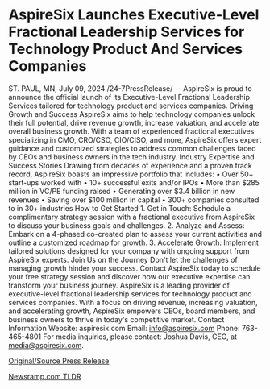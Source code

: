 # AspireSix Launches Executive-Level Fractional Leadership Services for Technology Product And Services Companies

ST. PAUL, MN, July 09, 2024 /24-7PressRelease/ -- AspireSix is proud to announce the official launch of its Executive-Level Fractional Leadership Services tailored for technology product and services companies.  Driving Growth and Success AspireSix aims to help technology companies unlock their full potential, drive revenue growth, increase valuation, and accelerate overall business growth. With a team of experienced fractional executives specializing in CMO, CRO/CSO, CIO/CISO, and more, AspireSix offers expert guidance and customized strategies to address common challenges faced by CEOs and business owners in the tech industry.  Industry Expertise and Success Stories Drawing from decades of experience and a proven track record, AspireSix boasts an impressive portfolio that includes:  • Over 50+ start-ups worked with • 10+ successful exits and/or IPOs • More than $285 million in VC/PE funding raised • Generating over $3.4 billion in new revenues • Saving over $100 million in capital • 300+ companies consulted to in 30+ industries  How to Get Started 1. Get in Touch: Schedule a complimentary strategy session with a fractional executive from AspireSix to discuss your business goals and challenges. 2. Analyze and Assess: Embark on a 4-phased co-created plan to assess your current activities and outline a customized roadmap for growth. 3. Accelerate Growth: Implement tailored solutions designed for your company with ongoing support from AspireSix experts.  Join Us on the Journey Don't let the challenges of managing growth hinder your success. Contact AspireSix today to schedule your free strategy session and discover how our executive expertise can transform your business journey.  AspireSix is a leading provider of executive-level fractional leadership services for technology product and services companies. With a focus on driving revenue, increasing valuation, and accelerating growth, AspireSix empowers CEOs, board members, and business owners to thrive in today's competitive market.  Contact Information Website: aspiresix.com Email: info@aspiresix.com Phone: 763-465-4801  For media inquiries, please contact: Joshua Davis, CEO, at media@aspiresix.com. 

[Original/Source Press Release](https://www.24-7pressrelease.com/press-release/512347/aspiresix-launches-executive-level-fractional-leadership-services-for-technology-product-and-services-companies) 

[Newsramp.com TLDR](https://newsramp.com/None) 